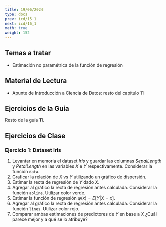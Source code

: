 ```yaml
---
title: 19/06/2024
type: docs
prev: icd/15_1
next: icd/16_1
math: true
weight: 152
---
```



## Temas a tratar

* Estimación no paramétrica de la función de regresión

## Material de Lectura

* Apunte de Introducción a Ciencia de Datos: resto del capítulo 11

## Ejercicios de la Guía

Resto de la guía **11**.

## Ejercicios de Clase

### Ejercicio 1: Dataset Iris

1. Levantar en memoria el dataset *Iris* y guardar las columnas *SepalLength* y *PetalLength* en las variables *X* e *Y* respectivamente. Considerar la función `data`.
2. Graficar la relación de $X$ vs $Y$ utilizando un gráfico de dispersión.
3. Estimar la recta de regresión de $Y$ dado $X$.
4. Agregar al gráfico la recta de regresión antes calculada. Considerar la función `abline`. Utilizar color verde.
5. Estimar la función de regresión $\varphi(x) = E[Y|X=x]$.
6. Agregar al gráfico la recta de regresión antes calculada. Considerar la función `lines`. Utilizar color rojo. 
7. Comparar ambas estimaciones de predictores de $Y$ en base a $X$ ¿Cuál parece mejor y a qué se lo atribuye?
